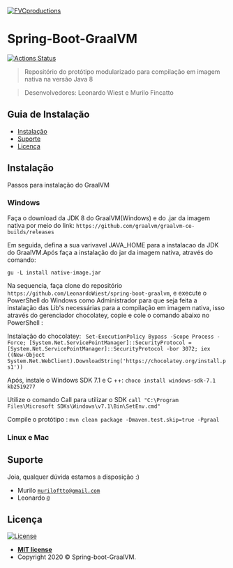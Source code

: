 <a href="http://fvcproductions.com"><img src="https://avatars1.githubusercontent.com/u/45858759?s=200&v=4" title="FVCproductions" alt="FVCproductions"></a>

<!-- [![FVCproductions](https://avatars1.githubusercontent.com/u/4284691?v=3&s=200)](http://fvcproductions.com) -->

# Spring-Boot-GraalVM

[![Actions Status](https://github.com/LeonardoWiest/spring-boot-graalvm/workflows/Github%20CI%20Compiler/badge.svg)](https://github.com/LeonardoWiest/spring-boot-graalvm/actions)

> Repositório do protótipo modularizado para compilação em imagem nativa na versão Java 8

> Desenvolvedores: Leonardo Wiest e Murilo Fincatto

## Guia de Instalação

- [Instalação](#Instalação)
- [Suporte](#Suporte)
- [Licença](#Licença)


## Instalação

Passos para instalação do GraalVM

### Windows

Faça o download da JDK 8 do GraalVM(Windows) e do .jar da imagem nativa por meio do link:
```https://github.com/graalvm/graalvm-ce-builds/releases```

Em seguida, defina a sua varivavel JAVA_HOME para a instalacao da JDK do GraalVM.Após faça a instalação do jar da imagem nativa, através do comando:

```gu -L install native-image.jar```

Na sequencia, faça clone do repositório `https://github.com/LeonardoWiest/spring-boot-graalvm`, e
execute o PowerShell do Windows como Administrador para que seja feita a instalação das Lib's necessárias para a compilação em imagem nativa, isso através do gerenciador chocolatey, copie e cole o comando abaixo no PowerShell :

Instalação do chocolatey:
``` Set-ExecutionPolicy Bypass -Scope Process -Force; [System.Net.ServicePointManager]::SecurityProtocol = [System.Net.ServicePointManager]::SecurityProtocol -bor 3072; iex ((New-Object System.Net.WebClient).DownloadString('https://chocolatey.org/install.ps1'))```

Após, instale o Windows SDK 7.1 e C ++:
```choco install windows-sdk-7.1 kb2519277```

Utilize o comando Call para utilizar o SDK
```call "C:\Program Files\Microsoft SDKs\Windows\v7.1\Bin\SetEnv.cmd"```

Compile o protótipo :
```mvn clean package -Dmaven.test.skip=true -Pgraal```

### Linux e Mac

## Suporte

Joia, qualquer dúvida estamos a disposição :)

- Murilo <a href="muriloftto@gmail.com" target="_blank">`muriloftto@gmail.com`</a>
- Leonardo <a href="" target="_blank">`@`</a>

## Licença

[![License](http://img.shields.io/:license-mit-blue.svg?style=flat-square)](http://badges.mit-license.org)

- **[MIT license](http://opensource.org/licenses/mit-license.php)**
- Copyright 2020 © <a target="_blank">Spring-boot-GraalVM</a>.
